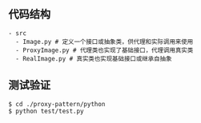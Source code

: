 ## 代码结构
```shell
- src
  - Image.py # 定义一个接口或抽象类，供代理和实际调用来使用
  - ProxyImage.py # 代理类也实现了基础接口，代理调用真实类
  - RealImage.py # 真实类也实现基础接口或继承自抽象
```

## 测试验证

```shell
$ cd ./proxy-pattern/python
$ python test/test.py
```
